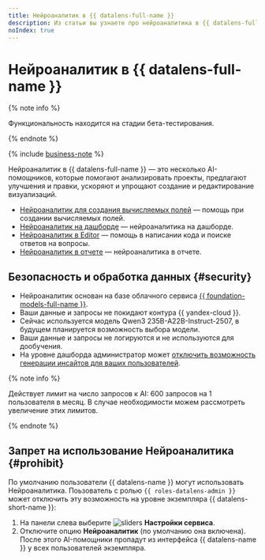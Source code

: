 ```yaml
---
title: Нейроаналитик в {{ datalens-full-name }}
description: Из статьи вы узнаете про нейроаналитика в {{ datalens-full-name }}.
noIndex: true
---
```


# Нейроаналитик в {{ datalens-full-name }}

{% note info %}

Функциональность находится на стадии бета-тестирования.

{% endnote %}


{% include [business-note](../../_includes/datalens/datalens-functionality-available-business-note.md) %}


Нейроаналитик в {{ datalens-full-name }} — это несколько AI-помощников, которые помогают анализировать проекты, предлагают улучшения и правки, ускоряют и упрощают создание и редактирование визуализаций.

* [Нейроаналитик для создания вычисляемых полей](../concepts/calculations/formulas-helper.md) — помощь при создании вычисляемых полей.
* [Нейроаналитик на дашборде](../dashboard/insights.md) — нейроаналитика на дашборде.
* [Нейроаналитик в Editor](../charts/editor/code-helper.md) — помощь в написании кода и поиске ответов на вопросы.
* [Нейроаналитик в отчете](../reports/insights.md) — нейроаналитика в отчете.



## Безопасность и обработка данных {#security}

* Нейроаналитик основан на базе облачного сервиса [{{ foundation-models-full-name }}](../../foundation-models/).
* Ваши данные и запросы не покидают контура {{ yandex-cloud }}.
* Сейчас используется модель Qwen3 235B-A22B-Instruct-2507, в будущем планируется возможность выбора модели.
* Ваши данные и запросы не логируются и не используются для дообучения.
* На уровне дашборда администратор может [отключить возможность генерации инсайтов для ваших пользователей](#prohibit).

{% note info %}

Действует лимит на число запросов к AI: 600 запросов на 1 пользователя в месяц. В случае необходимости можем рассмотреть увеличение этих лимитов.

{% endnote %}


## Запрет на использование Нейроаналитика {#prohibit}

По умолчанию пользователи {{ datalens-name }} могут использовать Нейроаналитика. Поьзователь с ролью `{{ roles-datalens-admin }}` может отключить эту возможность на уровне экземпляра {{ datalens-short-name }}:
  
1. На панели слева выберите ![sliders](../../_assets/console-icons/sliders.svg) **Настройки сервиса**.
1. Отключите опцию **Нейроаналитик** (по умолчанию она включена). После этого AI-помощники пропадут из интерфейса {{ datalens-name }} у всех пользователей экземпляра.


